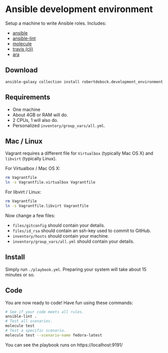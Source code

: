 # Ansible development environment

Setup a machine to write Ansible roles. Includes:
- [ansible](https://github.com/ansible)
- [ansible-lint](https://github.com/ansible/ansible-lint)
- [molecule](https://molecule.readthedocs.io/en/latest/)
- [travis (cli)](https://github.com/travis-ci/travis.rb)
- [ara](https://github.com/openstack/ara)

## Download

```
ansible-galaxy collection install robertdebock.development_environment
```

## Requirements

- One machine
- About 4GB or RAM will do.
- 2 CPUs, 1 will also do.
- Personalized `inventory/group_vars/all.yml`.

## Mac / Linux

Vagrant requires a different file for `Virtualbox` (typically Mac OS X) and `libvirt` (typically Linux).

For Virtualbox / Mac OS X:

```sh
rm Vagrantfile
ln -s Vagrantfile.virtualbox Vagrantfile
```

For libvirt / Linux:


```sh
rm Vagrantfile
ln -s Vagrantfile.libvirt Vagrantfile
```

Now change a few files:

- `files/gitconfig` should contain your details.
- `files/id_rsa` should contain an ssh-key used to commit to GitHub.
- `inventory/hosts` should contain your machine.
- `inventory/group_vars/all.yml` should contain your details.

## Install

Simply run `./playbook.yml`. Preparing your system will take about 15 minutes or so.

## Code

You are now ready to code! Have fun using these commands:

```sh
# See if your code meets all rules.
ansible-lint .
# Test all scenarios.
molecule test
# Test a specific scenario.
molecule test --scenario-name fedora-latest
```

You can see the playbook runs on https://localhost:9191/
